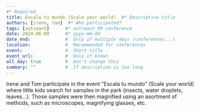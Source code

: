 ```yaml
---
#* Required
title: Escala tu mundo (Scale your world)  #* Descriptive title
authors: [irene, tom]  #* Who participated?
tags: [outreach]      #* outreach OR conference
date: 2024-06-09      #* yyyy-mm-dd
date_end:             #  Only if multiple days (conferences...)
location:             #  Recommended for conferences
event:                #  Short title
event_url:            #  Only if known
all_day: true         #  Don't change this
summary: ""           #  If description is too long
---
```


Irene and Tom participate in the event "Escala tu mundo" (Scale your world) where little 
kids search for samples in the park (insects, water droplets, 
leaves...). Those samples were then magnified using an asortment of 
methods, such as microscopes, magnifying glasses, etc.
